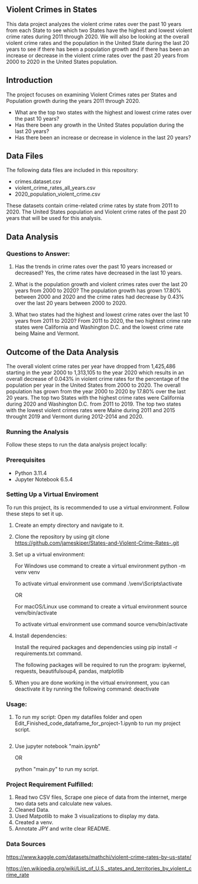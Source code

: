 ## Violent Crimes in States 

This data project analyzes the violent crime rates over the past 10 years from each State to see which two States have the highest and lowest violent crime rates during 2011 through 2020. We will also be looking at the overall violent crime rates and the population in the United State during the last 20 years to see if there has been a population growth and if there has been an increase or decrease in the violent crime rates over the past 20 years from 2000 to 2020 in the United States population.

## Introduction

The project focuses on examining Violent Crimes rates per States and Population growth during the years 2011 through 2020.
- What are the top two states with the highest and lowest crime rates over the past 10 years?
- Has there been any growth in the United States population during the last 20 years? 
- Has there been an increase or decrease in violence in the last 20 years?

## Data Files

The following data files are included in this repository:
- crimes.dataset.csv
- violent_crime_rates_all_years.csv
- 2020_population_violent_crime.csv

These datasets contain crime-related crime rates by state from 2011 to 2020. The United States population and Violent crime rates of the past 20 years that will be used for this analysis.

## Data Analysis

### Questions to Answer:
1. Has the trends in crime rates over the past 10 years increased or decreased? 
Yes, the crime rates have decreased in the last 10 years.

2. What is the population growth and violent crimes rates over the last 20 years from 2000 to 2020?
The population growth has grown 17.80% between 2000 and 2020 and the crime rates had decrease by 0.43% over the last 20 years between 2000 to 2020.

3. What two states had the highest and lowest crime rates over the last 10 years from 2011 to 2020?
 From 2011 to 2020, the two hightest crime rate states were California and Washington D.C. and the lowest crime rate being Maine and Vermont.

## Outcome of the Data Analysis

The overall violent crime rates per year have dropped from 1,425,486 starting in the year 2000 to 1,313,105 to the year 2020 which 
results in an overall decrease of 0.043% in violent crime rates for the percentage of the population per year in the United States from 2000 to 2020. The overall population has grown from the year 2000 to 2020 by 17.80% over the last 20 years. The top two States with the highest crime rates were California during 2020 and Washington D.C. from 2011 to 2019. The top two states with the lowest violent crimes rates were Maine during 2011 and 2015 throught 2019 and Vermont during 2012-2014 and 2020.


### Running the Analysis

Follow these steps to run the data analysis project locally:

### Prerequisites
- Python 3.11.4
- Jupyter Notebook 6.5.4

### Setting Up a Virtual Enviroment
To run this project, its is recommended to use a virtual environment.
Follow these steps to set it up.

1. Create an empty directory and navigate to it.

2. Clone the repository by using
    git clone https://github.com/jameskiper/States-and-Violent-Crime-Rates-.git
    
    
3. Set up a virtual environment: 

    For Windows use command to create a virtual environment
     python -m venv venv
    
    To activate virtual environment use command
    .\venv\Scripts\activate 

    OR

    For macOS/Linux use command to create a virtual environment
    source venv/bin/activate 

    To activate virtual environment use command
    source venv/bin/activate
    

4. Install dependencies:

    Install the required packages and dependencies using
    pip install -r requirements.txt command.

    The following packages will be required to run the program: ipykernel, requests, beautifulsoup4, pandas, matplotlib

5. When you are done working in the virtual environment,
   you can deactivate it by running the following command: deactivate

### Usage:
1. To run my script:
     Open my datafiles folder and open Edit_Finished_code_dataframe_for_project-1.ipynb to run my project script.
    ```
    
2.  Use jupyter notebook "main.ipynb"  

     OR

    python "main.py"  to run my script.
    

### Project Requirement Fulfilled:

1. Read two CSV files, Scrape one piece of data from the internet, merge two data sets and calculate new values.
2. Cleaned Data.
3. Used Matpotlib to make 3 visualizations to display my data.
4. Created a venv.
5. Annotate JPY and write clear README. 

### Data Sources 

https://www.kaggle.com/datasets/mathchi/violent-crime-rates-by-us-state/

https://en.wikipedia.org/wiki/List_of_U.S._states_and_territories_by_violent_crime_rate